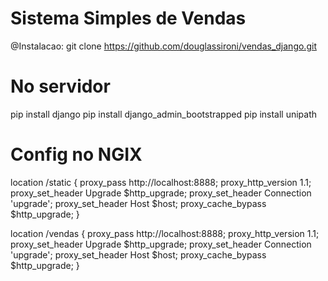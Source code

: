 # Sistema Simples de Vendas

@Instalacao:
git clone https://github.com/douglassironi/vendas_django.git

# No servidor
pip install django
pip install django_admin_bootstrapped
pip install unipath

# Config no NGIX

location /static {
        proxy_pass http://localhost:8888;
        proxy_http_version 1.1;
        proxy_set_header Upgrade $http_upgrade;
        proxy_set_header Connection 'upgrade';
        proxy_set_header Host $host;
        proxy_cache_bypass $http_upgrade;
    }

  location /vendas {
        proxy_pass http://localhost:8888;
        proxy_http_version 1.1;
        proxy_set_header Upgrade $http_upgrade;
        proxy_set_header Connection 'upgrade';
        proxy_set_header Host $host;
        proxy_cache_bypass $http_upgrade;
    }

